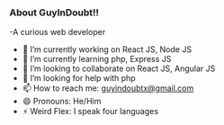 ### About GuyInDoubt!!

-A curious web developer
- 🔭 I’m currently working on React JS, Node JS
- 🌱 I’m currently learning php, Express JS
- 👯 I’m looking to collaborate on React JS, Angular JS
- 🤔 I’m looking for help with php
- 📫 How to reach me: guyindoubtx@gmail.com
- 😄 Pronouns: He/Him
- ⚡ Weird Flex: I speak four languages
